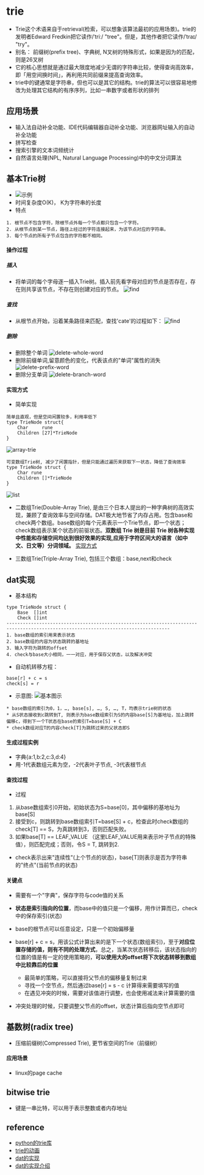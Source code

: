 # trie
* Trie这个术语来自于retrieval(检索，可以想象该算法最初的应用场景)。trie的发明者Edward Fredkin把它读作/ˈtriː/ "tree"。但是，其他作者把它读作/ˈtraɪ/ "try"。
* 别名： 前缀树(prefix tree)、字典树, N叉树的特殊形式，如果是因为的匹配，则是26叉树
* 它的核心思想就是通过最大限度地减少无谓的字符串比较，使得查询高效率，即「用空间换时间」，再利用共同前缀来提高查询效率。
* trie中的键通常是字符串，但也可以是其它的结构。trie的算法可以很容易地修改为处理其它结构的有序序列，比如一串数字或者形状的排列

## 应用场景
* 输入法自动补全功能、IDE代码编辑器自动补全功能、浏览器网址输入的自动补全功能
* 拼写检查
* 搜索引擎的文本词频统计
* 自然语言处理(NPL, Natural Language Processing)中的中文分词算法

## 基本Trie树
* ![示例](./assets/20201021215931.png)
* 时间复杂度O(K)， K为字符串的长度
* 特点
```
1. 根节点不包含字符，除根节点外每一个节点都只包含一个字符。
2. 从根节点到某一节点，路径上经过的字符连接起来，为该节点对应的字符串。
3. 每个节点的所有子节点包含的字符都不相同。
```
#### 操作过程
##### 插入
* 将单词的每个字母逐一插入Trie树。插入前先看字母对应的节点是否存在，存在则共享该节点，不存在则创建对应的节点。
![find](./assets/trie-insert.gif)
##### 查找
* 从根节点开始，沿着某条路径来匹配，查找'cate'的过程如下：
![find](./assets/trie-find.gif)
##### 删除
* 删除整个单词
![delete-whole-word](./assets/trie-delete-branch-word.gif)
* 删除前缀单词,留意颜色的变化，代表该点的"单词"属性的消失
![delete-prefix-word](./assets/trie-delete-branch-word.gif)
* 删除分支单词
![delete-branch-word](./assets/trie-delete-branch-word.gif)

#### 实现方式
* 简单实现
```
简单且直观，但是空间闲置较多，利用率低下
type TrieNode struct{
	Char	 rune
	Children [27]*TrieNode
}
```
![array-trie](./assets/20190312_092654.png)

```
可变数组Trie树, 减少了闲置指针，但是只能通过遍历来获取下一状态，降低了查询效率
type TrieNode struct {
	Char rune
	Children []*TrieNode
}
```

![list](./assets/20190312_093211.png)

* 二数组Trie(Double-Array Trie), 是由三个日本人提出的一种字典树的高效实现，兼顾了查询效率与空间存储。DAT极大地节省了内存占用。包含base和check两个数组。base数组的每个元素表示一个Trie节点，即一个状态；check数组表示某个状态的前驱状态。**双数组 Trie 树是目前 Trie 树各种实现中性能和存储空间均达到很好效果的实现,应用于字符区间大的语言（如中文、日文等）分词领域。** [实现方式](#dat实现)

* 三数组Trie(Triple-Array Trie), 包括三个数组：base,next和check

## dat实现
* 基本结构
```
type TrieNode struct {
	Base  []int
	Check []int
----------------------------------------------------------------------------------------------------------------------------------
1. base数组的索引用来表示状态
2. base数组的内容为状态跳转的基地址
3. 输入字符为跳转的offset
4. check与base大小相同，一一对应，用于保存父状态，以及解决冲突
```
* 自动机转移方程：
```
base[r] + c = s
check[s] = r
```
* 示意图: 
![基本图示](./assets/trie1.png)
```
* base数组的索引为0，1，…, base[s], …, S, …, T，均表示trie树的状态
* 从S状态接收到c跳转到T, 则表示为base数组索引为S的内容base[S]为基地址，加上跳转偏移c，得到下一个T状态在base的索引T=base[S] + C
* check数组对应T的内容check[T]为跳转过来的父状态即S
```
#### 生成过程实例
* 字典{a:1,b:2,c:3,d:4}
* 用-1代表数组元素为空，-2代表叶子节点, -3代表根节点


#### 查找过程
* 过程
1. 从base数组索引0开始，初始状态为S=base[0]，其中偏移的基地址为base[S]
2. 接受到c，则跳转到base数组索引T=base[S] + c，检查此时check数组的check[T] == S，为真跳转到3，否则匹配失败。
3. 如果base[T] == LEAF_VALUE （这里LEAF_VALUE用来表示叶子节点的特殊值），则匹配完成；否则，令S = T, 跳转到2.

* check表示出来"连续性"(上个节点的状态)，base[T]则表示是否为字符串的"终点"(当前节点的状态)

#### 关键点
* 需要有一个"字典"，保存字符与code值的关系
* **状态是索引指向的位置**，而base中的值只是一个偏移，用作计算而已，check中的保存索引(状态)
* base的根节点可以任意设定，只是一个初始偏移量
* base[r] + c = s，用该公式计算出来的是下一个状态(数组索引)，至于**对应位置存储的值，则有不同的处理方式**，总之，当某次状态转移后，该状态指向的位置的值是有一定的使用策略的，**可以使用大的offset将下次状态转移到数组中比较靠后的位置**

    * 最简单的策略，可以直接将父节点的偏移量复制过来
    * 寻找一个空节点，然后通过base[r] = s - c 计算得来需要填写的值
    * 在遇见冲突的时候，需要对该值进行调整，也会使用减法来计算需要的值
* 冲突处理的时候，只要调整父节点的offset，状态计算后指向空节点即可

## 基数树(radix tree)
* 压缩前缀树(Compressed Trie), 更节省空间的Trie（前缀树）
#### 应用场景
* linux的page cache

## bitwise trie
* 键是一串比特，可以用于表示整数或者内存地址



## reference
* [python的trie库](https://github.com/pytries/marisa-trie)
* [trie的动画](https://www.cs.usfca.edu/~galles/visualization/Trie.html)
* [dat的实现](https://turbopeter.github.io/2013/09/02/prefix-match/)
* [dat的实现介绍](https://turbopeter.github.io/2013/09/02/prefix-match/)